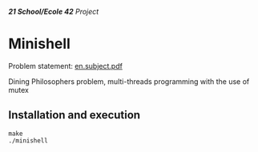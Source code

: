 _**21 School/Ecole 42** Project_

# Minishell

Problem statement: [en.subject.pdf](https://cdn.intra.42.fr/pdf/pdf/58904/en.subject.pdf)

Dining Philosophers problem, multi-threads programming with the use of mutex 

## Installation and execution
```
make
./minishell
```

